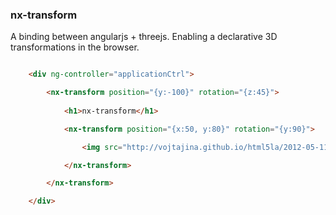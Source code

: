 ### nx-transform

A binding between angularjs + threejs. Enabling a declarative 3D transformations in the browser.

```html

    <div ng-controller="applicationCtrl">

        <nx-transform position="{y:-100}" rotation="{z:45}">
			
            <h1>nx-transform</h1>

            <nx-transform position="{x:50, y:80}" rotation="{y:90}">

                <img src="http://vojtajina.github.io/html5la/2012-05-11-brighton/images/AngularShieldLogo.png" />

            </nx-transform>

        </nx-transform>

    </div>

```